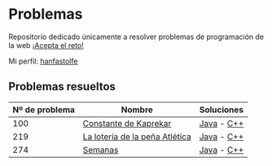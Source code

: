 # Problemas

Repositorio dedicado únicamente a resolver problemas de programación de la web [¡Acepta el reto! ](https://www.aceptaelreto.com/)

Mi perfil: [hanfastolfe](https://www.aceptaelreto.com/user/profile.php?id=21099)

## Problemas resueltos
| Nº de problema | Nombre | Soluciones
|--|--|--|
| 100 | [Constante de Kaprekar](https://www.aceptaelreto.com/problem/statement.php?id=100) | [Java](https://github.com/drhanfastolfe/problemas/blob/master/volumen-1/100%20-%20Constante%20de%20Kaprekar/constanteKaprekar.java) - [C++](https://github.com/drhanfastolfe/problemas/blob/master/volumen-1/100%20-%20Constante%20de%20Kaprekar/constanteKaprekar.cpp)| | |
| 219 | [La lotería de la peña Atlética](https://www.aceptaelreto.com/problem/statement.php?id=219) | [Java](https://github.com/drhanfastolfe/problemas/blob/master/volumen-2/219%20-%20La%20loteria%20de%20la%20penia%20Altetica/laLoteriaDeLaPeniaAtletica.java) - [C++](https://github.com/drhanfastolfe/problemas/blob/master/volumen-2/219%20-%20La%20loteria%20de%20la%20penia%20Altetica/laLoteriaDeLaPeniaAtletica.cpp)| | |
| 274 | [Semanas](https://www.aceptaelreto.com/problem/statement.php?id=126) | [Java](https://github.com/drhanfastolfe/problemas/blob/master/volumen-2/274%20-%20Semanas/semanas.java) - [C++](https://github.com/drhanfastolfe/problemas/blob/master/volumen-2/274%20-%20Semanas/semanas.cpp)| | |